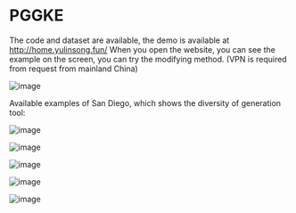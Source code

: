 # PGGKE

The code and dataset are available, the demo is available at http://home.yulinsong.fun/
When you open the website, you can see the example on the screen, you can try the modifying method. (VPN is required from request from mainland China)

![image](https://github.com/user-attachments/assets/730bfede-cdfd-4a29-85c1-b976a9e4afa4)





Available examples of San Diego, which shows the diversity of generation tool:

![image](https://github.com/user-attachments/assets/8388813a-47d4-4e5a-9ea5-af5ec5932441)

![image](https://github.com/user-attachments/assets/5c749ae0-9196-49f6-9f6a-99c9f23a3c6b)

![image](https://github.com/user-attachments/assets/cabfd25f-c09b-49e3-b98e-0709808f3300)

![image](https://github.com/user-attachments/assets/d7f6ba6e-537b-4e55-b6bc-5c3b9b49530c)

![image](https://github.com/user-attachments/assets/22eb98e4-0615-4db9-be0e-ca5a354dba93)


